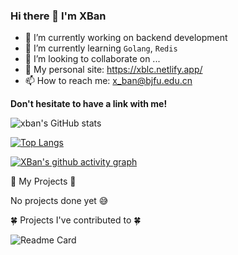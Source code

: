 <!--
**xwxb/xwxb** is a ✨ _special_ ✨ repository because its `README.md` (this file) appears on your GitHub profile.

Here are some ideas to get you started:

- 🔭 I’m currently working on ...
- 🌱 I’m currently learning ...
- 👯 I’m looking to collaborate on ...
- 🤔 I’m looking for help with ...
- 💬 Ask me about ...
- 📫 How to reach me: ...
- 😄 Pronouns: ...
- ⚡ Fun fact: ...
-->

### Hi there 👋 I'm XBan

- 🔭 I’m currently working on backend development
- 🌱 I’m currently learning `Golang`, `Redis` 
- 👯 I’m looking to collaborate on ...
- 👑 My personal site: https://xblc.netlify.app/  
- 📫 How to reach me: x_ban@bjfu.edu.cn

**Don't hesitate to have a link with me!**

![xban's GitHub stats](https://github-readme-stats.vercel.app/api?username=inannan423&show_icons=true&theme=radical)

[![Top Langs](https://github-readme-stats.vercel.app/api/top-langs/?username=inannan423&layout=compact)](https://github.com/anuraghazra/github-readme-stats)

[![XBan's github activity graph](https://github-readme-activity-graph.cyclic.app/graph?username=inannan423&theme=react-dark&hide_border=true)](https://github.com/ashutosh00710/github-readme-activity-graph)


 🎃 My Projects 🎃
 
 No projects done yet 😅
 
 
 🍀 Projects I've contributed to 🍀
 
 ![Readme Card](https://github-readme-stats.vercel.app/api/pin/?username=xwxb&repo=minidouyin)
 
